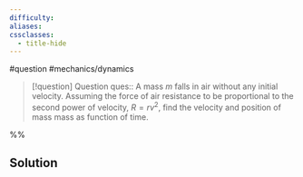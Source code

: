 ```yaml
---
difficulty: 
aliases: 
cssclasses:
  - title-hide
---
```

#question #mechanics/dynamics 

> [!question] Question 
> ques:: A mass $m$ falls in air without any initial velocity. Assuming the force of air resistance to be proportional to the second power of velocity, $R=rv^2$, find the velocity and position of mass mass as function of time. 

%%
## Solution



